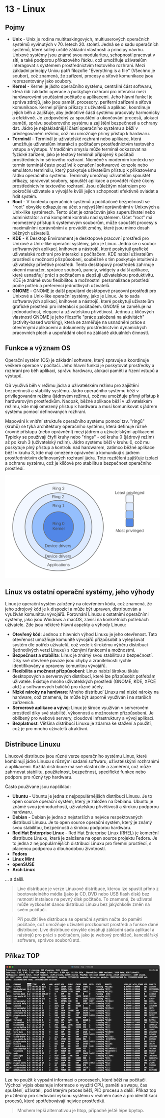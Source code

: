 # 13 - Linux

## Pojmy

- **Unix** - Unix je rodina multitaskingových, multiuserových operačních systémů vyvinutých v 70. letech 20. století. Jedná se o sadu operačních systémů, které sdílejí určité základní vlastnosti a principy návrhu. Unixové systémy jsou známé svou modularitou, schopností pracovat v síti, a také podporou příkazového řádku, což umožňuje uživatelům interagovat s systémem prostřednictvím textového rozhraní. Mezi základní principy Unixu patří filozofie "Everything is a file" (Všechno je soubor), což znamená, že zařízení, procesy a síťové komunikace jsou reprezentovány jako soubory.
- **Kernel** - Kernel je jádro operačního systému, centrální část softwaru, která řídí základní operace a poskytuje rozhraní pro interakci mezi hardwarovými součástmi počítače a aplikacemi. Jeho hlavní funkcí je správa zdrojů, jako jsou paměť, procesory, periferní zařízení a síťová komunikace. Kernel přijímá příkazy z uživatelů a aplikací, koordinuje jejich běh a zajišťuje, aby jednotlivé části systému pracovaly harmonicky a efektivně. Je zodpovědný za spouštění a ukončování procesů, alokaci paměti, správu souborového systému a zajištění bezpečnosti a ochrany dat. Jádro je nejzákladnější částí operačního systému a běží v privilegovaném režimu, což mu umožňuje přímý přístup k hardwaru.
- **Terminál** - Terminál je uživatelské rozhraní nebo aplikace, která umožňuje uživatelům interakci s počítačem prostřednictvím textového vstupu a výstupu. V tradičním smyslu může terminál odkazovat na fyzické zařízení, jako je textový terminál připojený k počítači prostřednictvím sériového rozhraní. Nicméně v moderním kontextu se termín terminál často používá k označení softwarové konzole nebo emulátoru terminálu, který poskytuje uživatelům přístup k příkazovému řádku operačního systému. Terminály umožňují uživatelům spouštět příkazy, spravovat soubory, spouštět aplikace a provádět různé úkony prostřednictvím textového rozhraní. Jsou důležitým nástrojem pro pokročilé uživatele a vývojáře kvůli jejich schopnosti efektivně ovládat a řídit systém.
- **Root** - V kontextu operačních systémů a počítačové bezpečnosti se "root" obvykle odkazuje na účet s nejvyššími oprávněními v Unixových a Unix-like systémech. Tento účet je označován jako superuživatel nebo administrátor a má kompletní kontrolu nad systémem. Účet "root" má neomezený přístup k systémovým souborům, může spouštět procesy s maximálními oprávněními a provádět změny, které jsou mimo dosah běžných uživatelů.
- **KDE** - K Desktop Environment je desktopové pracovní prostředí pro Unixové a Unix-like operační systémy, jako je Linux. Jedná se o soubor softwarových aplikací, knihoven a nástrojů, které poskytují grafické uživatelské rozhraní pro interakci s počítačem. KDE nabízí uživatelům prostředí s možností přizpůsobení, souběžně s tím poskytuje intuitivní a uživatelsky přívětivé prostředí. Tento desktopový prostředek zahrnuje okenní manažer, správce souborů, panely, widgety a další aplikace, které usnadňují práci s počítačem a zlepšují uživatelskou produktivitu. KDE je známé svou flexibilitou a možnostmi personalizace prostředí podle potřeb a preferencí jednotlivých uživatelů.
- **GNOME** - GNOME je další populární desktopové pracovní prostředí pro Unixové a Unix-like operační systémy, jako je Linux. Je to sada softwarových aplikací, knihoven a nástrojů, které poskytují uživatelům grafické prostředí pro interakci s počítačem. GNOME se zaměřuje na jednoduchost, eleganci a uživatelskou přívětivost. Jednou z klíčových vlastností GNOME je jeho filozofie "práce založená na aktivitách" (activity-based working), která se zaměřuje na usnadnění práce s otevřenými aplikacemi a dokumenty prostřednictvím dynamických pracovních ploch a uspořádání okolí na základě aktuálních činností.

## Funkce a význam OS

Operační systém (OS) je základní software, který spravuje a koordinuje veškeré operace v počítači. Jeho hlavní funkcí je poskytovat prostředky a rozhraní pro běh aplikací, správu hardwaru, alokaci paměti a řízení vstupů a výstupů.

OS využívá běh v režimu jádra a uživatelském režimu pro zajištění bezpečnosti a stability systému. Jádro operačního systému běží v privilegovaném režimu (jádrovém režimu), což mu umožňuje přímý přístup k hardwarovým prostředkům. Naopak, běžné aplikace běží v uživatelském režimu, kde mají omezený přístup k hardwaru a musí komunikovat s jádrem systému pomocí definovaných rozhraní.

Mapování k vnitřní struktuře operačního systému pomocí tzv. "ringů" (kruhů) se týká architektury operačního systému, která definuje různé úrovně přístupu (nebo oprávnění) mezi jádrem a uživatelskými aplikacemi. Typicky se používají čtyři kruhy nebo "rings" - od kruhu 0 (jádrový režim) až po kruh 3 (uživatelský režim). Jádro systému běží v kruhu 0, což mu poskytuje plný přístup a kontrolu nad hardwarem, zatímco běžné aplikace běží v kruhu 3, kde mají omezené oprávnění a komunikují s jádrem prostřednictvím definovaných rozhraní jádra. Toto rozdělení zajišťuje izolaci a ochranu systému, což je klíčové pro stabilitu a bezpečnost operačního prostředí.

![OS Rings, x86](os_rings.png)

## Linux vs ostatní operační systémy, jeho výhody
Linux je operační systém založený na otevřeném kódu, což znamená, že jeho zdrojový kód je k dispozici a může být upraven, distribuován a využíván komunitou vývojářů. Porovnání Linuxu s ostatními operačními systémy, jako jsou Windows a macOS, závisí na konkrétních potřebách uživatele. Zde jsou některé hlavní aspekty a výhody Linuxu:

- **Otevřený kód**: Jednou z hlavních výhod Linuxu je jeho otevřenost. Tato otevřenost umožňuje komunitě vývojářů přizpůsobit a vylepšovat systém dle potřeb uživatelů, což vede k širokému výběru distribucí (jednotlivých verzí Linuxu) s různými funkcemi a možnostmi.
- **Bezpečnost a stabilita**: Linux je známý svou stabilitou a bezpečností. Díky své otevřené povaze jsou chyby a zranitelnosti rychle identifikovány a opraveny komunitou vývojářů.
- **Flexibilita a možnost přizpůsobení**: Linux nabízí širokou škálu desktopových a serverových distribucí, které lze přizpůsobit potřebám uživatele. Existuje mnoho uživatelských prostředí (GNOME, KDE, XFCE atd.) a softwarových balíčků pro různé účely.
- **Nízké nároky na hardware**: Mnoho distribucí Linuxu má nízké nároky na hardware, což znamená, že může být úsporně využíván i na starších zařízeních.
- **Serverové aplikace a vývoj**: Linux je široce využíván v serverovém prostředí díky své stabilitě, výkonnosti a možnostem přizpůsobení. Je oblíbený pro webové servery, cloudové infrastruktury a vývoj aplikací.
- **Bezplatnost**: Většina distribucí Linuxu je zdarma ke stažení a použití, což je pro mnoho uživatelů atraktivní.


## Distribuce Linuxu
Linuxové distribuce jsou různé verze operačního systému Linux, které kombinují jádro Linuxu s různými sadami softwaru, uživatelskými rozhraními a aplikacemi. Každá distribuce má své vlastní cíle a zaměření, což může zahrnovat stabilitu, použitelnost, bezpečnost, specifické funkce nebo podporu pro různý typ hardwaru.

Často používané jsou napčíklad: 
- **Ubuntu** - Ubuntu je jedna z nejpopulárnějších distribucí Linuxu. Je to open source operační systém, který je založen na Debianu. Ubuntu je známé svou jednoduchostí, uživatelskou přívětivostí a širokou podporou hardwaru.
- **Debian** - Debian je jedna z nejstarších a nejvíce respektovaných distribucí Linuxu. Je to open source operační systém, který je známý svou stabilitou, bezpečností a širokou podporou hardwaru.
- **Red Hat Enterprise Linux** - Red Hat Enterprise Linux (RHEL) je komerční distribuce Linuxu, která je založena na open source projektu Fedora. Je to jedna z nejpopulárnějších distribucí Linuxu pro firemní prostředí, s placenou podporou a dlouhodobou životností.
- **Fedora**
- **Linux Mint**
- **openSUSE**
- **Arch Linux**

... a další.

> Live distribuce je verze Linuxové distribuce, kterou lze spustit přímo z bootovatelného média (jako je CD, DVD nebo USB flash disk) bez nutnosti instalace na pevný disk počítače. To znamená, že uživatel může vyzkoušet danou distribuci Linuxu bez jakýchkoliv změn na svém počítači. 

> Při použití live distribuce se operační systém načte do paměti počítače, což umožňuje uživateli prozkoumat prostředí a funkce dané distribuce. Live distribuce obvykle obsahují základní sadu aplikací a nástrojů pro práci s počítačem, jako je webový prohlížeč, kancelářský software, správce souborů atd.


## Příkaz TOP
![top output](top.png)

Lze ho použít k vypsání informací o procesech, které běží na počítači. Výchozí výpis obsahuje informace o využití CPU, paměti a swapu, čas spuštění, uživateli, pod kterým proces běží, PID procesu a další. Příkaz top je užitečný pro sledování výkonu systému v reálném čase a pro identifikaci procesů, které spotřebovávají nejvíce prostředků.

> Mnohem lepší alternativou je htop, případně ještě lépe bpytop.


